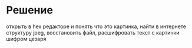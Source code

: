 # Решение 

открыть в hex редакторе и понять что это картинка, найти в интернете структуру jpeg, восстановить файл, расшифровать текст с картинки шифром цезаря 